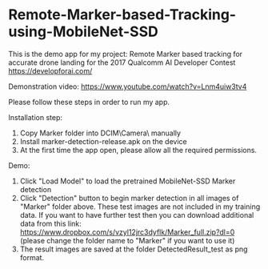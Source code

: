 # Remote-Marker-based-Tracking-using-MobileNet-SSD
This is the demo app for my project: Remote Marker based tracking for accurate drone landing for the 2017 Qualcomm AI Developer Contest https://developforai.com/

Demonstration video: https://www.youtube.com/watch?v=Lnm4uiw3tv4

Please follow these steps in order to run my app.

Installation step:
1. Copy Marker folder into DCIM\Camera\ manually
2. Install marker-detection-release.apk on the device
3. At the first time the app open, please allow all the required permissions.

Demo:
1. Click "Load Model" to load the pretrained MobileNet-SSD Marker detection
2. Click "Detection" button to begin marker detection in all images of "Marker" folder above.
These test images are not included in my training data. If you want to have further test then you can download additional data from this link: https://www.dropbox.com/s/vzyl12jrc3dyflk/Marker_full.zip?dl=0 (please change the folder name to "Marker" if you want to use it)
3. The result images are saved at the folder DetectedResult_test as png format.
